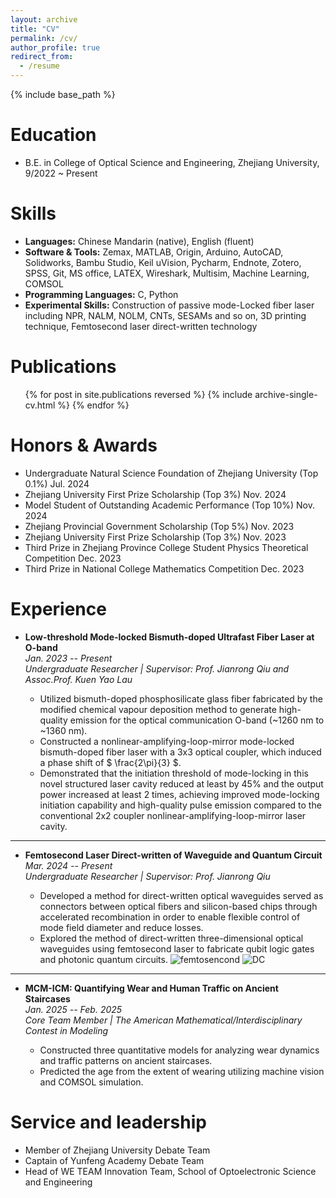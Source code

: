 ```yaml
---
layout: archive
title: "CV"
permalink: /cv/
author_profile: true
redirect_from:
  - /resume
---
```


{% include base_path %}

Education
======
* B.E. in College of Optical Science and Engineering, Zhejiang University, 9/2022 ~ Present

  
Skills
======
* **Languages:** Chinese Mandarin (native), English (fluent)
* **Software & Tools:** Zemax, MATLAB, Origin, Arduino, AutoCAD, Solidworks, Bambu Studio, Keil uVision, Pycharm, Endnote, Zotero, SPSS, Git, MS office, LATEX, Wireshark, Multisim, Machine Learning, COMSOL
* **Programming Languages:** C, Python
* **Experimental Skills:** Construction of passive mode-Locked fiber laser including NPR, NALM, NOLM, CNTs, SESAMs and so on, 3D printing technique, Femtosecond laser direct-written technology

Publications
======
  <ul>{% for post in site.publications reversed %}
    {% include archive-single-cv.html %}
  {% endfor %}</ul>
  
Honors & Awards
======
* Undergraduate Natural Science Foundation of Zhejiang University (Top 0.1%) Jul. 2024
* Zhejiang University First Prize Scholarship (Top 3%) Nov. 2024
* Model Student of Outstanding Academic Performance (Top 10%) Nov. 2024
* Zhejiang Provincial Government Scholarship (Top 5%) Nov. 2023
* Zhejiang University First Prize Scholarship (Top 3%) Nov. 2023
* Third Prize in Zhejiang Province College Student Physics Theoretical Competition Dec. 2023
* Third Prize in National College Mathematics Competition Dec. 2023
  
Experience
======
- **Low-threshold Mode-locked Bismuth-doped Ultrafast Fiber Laser at O-band**  
  *Jan. 2023 -- Present*  
  *Undergraduate Researcher | Supervisor: Prof. Jianrong Qiu and Assoc.Prof. Kuen Yao Lau*

  - Utilized bismuth-doped phosphosilicate glass fiber fabricated by the modified chemical vapour deposition method to generate high-quality emission for the optical communication O-band (~1260 nm to ~1360 nm).
  - Constructed a nonlinear-amplifying-loop-mirror mode-locked bismuth-doped fiber laser with a 3x3 optical coupler, which induced a phase shift of $ \frac{2\pi}{3} $.
  - Demonstrated that the initiation threshold of mode-locking in this novel structured laser cavity reduced at least by 45% and the output power increased at least 2 times, achieving improved mode-locking initiation capability and high-quality pulse emission compared to the conventional 2x2 coupler nonlinear-amplifying-loop-mirror laser cavity.

---

- **Femtosecond Laser Direct-written of Waveguide and Quantum Circuit**  
  *Mar. 2024 -- Present*  
  *Undergraduate Researcher | Supervisor: Prof. Jianrong Qiu*

  - Developed a method for direct-written optical waveguides served as connectors between optical fibers and silicon-based chips through accelerated recombination in order to enable flexible control of mode field diameter and reduce losses.
  - Explored the method of direct-written three-dimensional optical waveguides using femtosecond laser to fabricate qubit logic gates and photonic quantum circuits.
![femtosencond](femtosecond.png)
![DC](DC.png)


---

- **MCM-ICM: Quantifying Wear and Human Traffic on Ancient Staircases**  
  *Jan. 2025 -- Feb. 2025*  
  *Core Team Member | The American Mathematical/Interdisciplinary Contest in Modeling*

  - Constructed three quantitative models for analyzing wear dynamics and traffic patterns on ancient staircases.
  - Predicted the age from the extent of wearing utilizing machine vision and COMSOL simulation.

  
  
Service and leadership
======
* Member of Zhejiang University Debate Team
* Captain of Yunfeng Academy Debate Team
* Head of WE TEAM Innovation Team, School of Optoelectronic Science and Engineering
